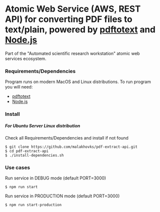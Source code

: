 # Atomic Web Service (AWS, REST API) for converting PDF files to text/plain, powered by [pdftotext](https://en.wikipedia.org/wiki/Pdftotext) and [Node.js](https://nodejs.org)
Part of the "Automated scientific research workstation" atomic web services ecosystem.
### Requirements/Dependencies
Program runs on modern MacOS and Linux distributions.
To run program you will need:

* [pdftotext](https://en.wikipedia.org/wiki/Pdftotext)
* [Node.js](https://nodejs.org)

### Install

##### For Ubuntu Server Linux distribution

Check all Requirements/Dependencies and install if not found

```
$ git clone https://github.com/malakhovks/pdf-extract-api.git
$ cd pdf-extract-api
$ ./install-dependencies.sh
```

### Use cases

Run service in DEBUG mode (default PORT=3000)

```
$ npm run start
```

Run service in PRODUCTION mode (default PORT=3000)

```
$ npm run start-production
```

